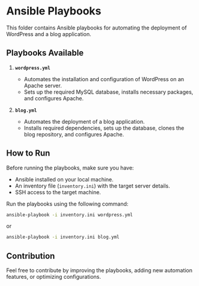 # Ansible Playbooks

This folder contains Ansible playbooks for automating the deployment of WordPress and a blog application.  

## Playbooks Available
1. **`wordpress.yml`**  
   - Automates the installation and configuration of WordPress on an Apache server.  
   - Sets up the required MySQL database, installs necessary packages, and configures Apache.  

2. **`blog.yml`**  
   - Automates the deployment of a blog application.  
   - Installs required dependencies, sets up the database, clones the blog repository, and configures Apache.  

## How to Run
Before running the playbooks, make sure you have:  
- Ansible installed on your local machine.  
- An inventory file (`inventory.ini`) with the target server details.  
- SSH access to the target machine.  

Run the playbooks using the following command:  

```sh
ansible-playbook -i inventory.ini wordpress.yml
```
or
```sh
ansible-playbook -i inventory.ini blog.yml
```

## Contribution
Feel free to contribute by improving the playbooks, adding new automation features, or optimizing configurations.
